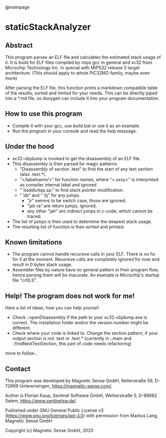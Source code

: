 @mainpage

staticStackAnalyzer
===================

Abstract
--------

This program parses an ELF file and calculates the estimated stack usage of it.
It is build for ELF files compiled by mips gcc in general and xc32 from
Microchip Technology Inc. in special with MIPS32 release 5 target architecture.
(This should apply to whole PIC32MZ-family, maybe even more)

After parsing the ELF file, this function prints a markdown compatible table
of the results, sorted and limited for your needs. This can be directly
piped into a *.md file, so doxygen can include it into your program documentation.


How to use this program
-----------------------

- Compile it with your gcc, use build.bat or use it as an example.
- Run the program in your console and read the help message.


Under the hood
--------------

- xc32-objdump is invoked to get the disassembly of an ELF file.
- This disassembly is then parsed for magic patterns.
  * "Disassembly of section .text" to find the start of any text section (also .text.*).
  * "</labelname/>" for function names, where "<.xxxy>" is interpreted as compiler internal label and ignored
  * " \taddiu\tsp,sp," to find stack pointer modification.
  * " \tb" and " \tj" for any jumps.
    - "jr" semms to be switch case, those are ignored.
    - "jalr ra" are return jumps, ignored.
    - any other "jalr" are indirect jumps in c-code, which cannot be traced.
- The list of jumps is then used to determine the deepest stack usage.
- The resulting list of function is then sorted and printed.


Known limitations
-----------------

- The program cannot handle recursive calls in your ELF. There is no fix for it at the moment. Recursive calls are completely ignored for now and result in 0 bytes stack usage.
- Assembler files by nature have no general pattern in their program flow, hence parsing them will be inacurate. An example is Microchip's startup file "crt0.S".


Help! The program does not work for me!
---------------------------------------

Here a list of ideas, how you can help yoursef:
- Check ::openDisassembly if the path to your xc32-objdump.exe is correct. The installation folder and/or the version number might be different.
- Check where your code is linked to. Change the section pattern, if your output section is not .text or .text.* (currently in ::main and ::findNextTextSection, this part of code needs refactoring)

more to follow...


Contact
-------

This program was developed by Magnetic Sense GmbH, Kelterstraße 59, D-72669 Unterensingen, https://magnetic-sense.com/.

Author is Florian Kaup, Sentinel Software GmbH, Weiherstraße 5, D-88682 Salem, https://www.sentinelsw.de/.

Published under GNU General Public License v3 (https://www.gnu.org/licenses/gpl-3.0) with permission from Markus Lang, Magnetic Sense GmbH

Copyright (c) Magnetic Sense GmbH, 2020
